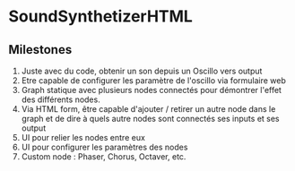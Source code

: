 # SoundSynthetizerHTML

## Milestones

1. Juste avec du code, obtenir un son depuis un Oscillo vers output
2. Etre capable de configurer les paramètre de l'oscillo via formulaire web
3. Graph statique avec plusieurs nodes connectés pour démontrer l'effet des différents nodes.
4. Via HTML form, être capable d'ajouter / retirer un autre node dans le graph et de dire à quels autre nodes sont connectés ses inputs et ses output
5. UI pour relier les nodes entre eux
6. UI pour configurer les paramètres des nodes
7. Custom node : Phaser, Chorus, Octaver, etc.

